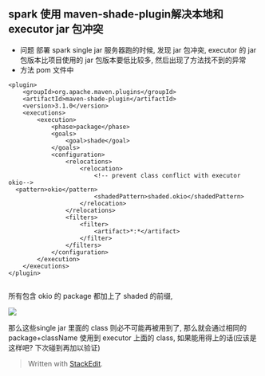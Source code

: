 ## spark 使用 maven-shade-plugin解决本地和executor jar 包冲突
* 问题
部署 spark single jar 服务器跑的时候, 发现 jar 包冲突, executor 的 jar 包版本比项目使用的 jar 包版本要低比较多, 然后出现了方法找不到的异常
* 方法
pom 文件中
```
<plugin>  
    <groupId>org.apache.maven.plugins</groupId>  
    <artifactId>maven-shade-plugin</artifactId>  
    <version>3.1.0</version>  
    <executions>  
        <execution>  
            <phase>package</phase>  
            <goals>  
                <goal>shade</goal>  
            </goals>  
            <configuration>  
                <relocations>  
                    <relocation>  
                        <!-- prevent class conflict with executor okio-->  
  <pattern>okio</pattern>  
                        <shadedPattern>shaded.okio</shadedPattern>  
                    </relocation>  
                </relocations>  
                <filters>  
                    <filter>  
                        <artifact>*:*</artifact>  
                    </filter>  
                </filters>  
            </configuration>  
        </execution>  
    </executions>  
</plugin>


```
所有包含 okio 的 package 都加上了 shaded 的前缀, 

![](https://drive.google.com/uc?id=15cWOBVYj1wq0yFSozsqbPtaVp9_8LzB2)

那么这些single jar 里面的 class 则必不可能再被用到了, 那么就会通过相同的 package+className 使用到 executor 上面的 class, 如果能用得上的话(应该是这样吧? 下次碰到再加以验证) 
> Written with [StackEdit](https://stackedit.io/).
<!--stackedit_data:
eyJoaXN0b3J5IjpbLTE5OTc0NDI1MDNdfQ==
-->